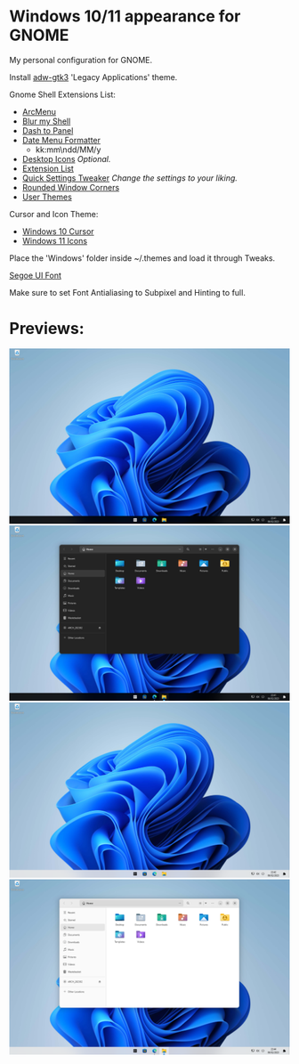 # Windows 10/11 appearance for GNOME
My personal configuration for GNOME.

Install [adw-gtk3](https://github.com/lassekongo83/adw-gtk3) 'Legacy Applications' theme.

Gnome Shell Extensions List:
- [ArcMenu](https://extensions.gnome.org/extension/3628/arcmenu/)
- [Blur my Shell](https://extensions.gnome.org/extension/3193/blur-my-shell/)
- [Dash to Panel](https://extensions.gnome.org/extension/1160/dash-to-panel/)
- [Date Menu Formatter](https://extensions.gnome.org/extension/4655/date-menu-formatter/)
  - kk:mm\ndd/MM/y
- [Desktop Icons](https://extensions.gnome.org/extension/4337/desktop-icons-neo/) _Optional._
- [Extension List](https://extensions.gnome.org/extension/3088/extension-list/)
- [Quick Settings Tweaker](https://extensions.gnome.org/extension/5446/quick-settings-tweaker/) _Change the settings to your liking._
- [Rounded Window Corners](https://extensions.gnome.org/extension/5237/rounded-window-corners/)
- [User Themes](https://extensions.gnome.org/extension/19/user-themes/)

Cursor and Icon Theme:
- [Windows 10 Cursor](https://github.com/yeyushengfan258/We10XOS-cursors)
- [Windows 11 Icons](https://github.com/yeyushengfan258/Win11-icon-theme)

Place the 'Windows' folder inside ~/.themes and load it through Tweaks.
  
[Segoe UI Font](https://drive.google.com/file/d/1WysnQNGr37ml1elWO_1YqxArjKgwUYbx/view)

Make sure to set Font Antialiasing to Subpixel and Hinting to full.

# Previews:
![preview_dark](preview_dark.png)
![preview_dark_apps](preview_dark_apps.png)
![preview_light](preview_light.png)
![preview_light_apps](preview_light_apps.png)

